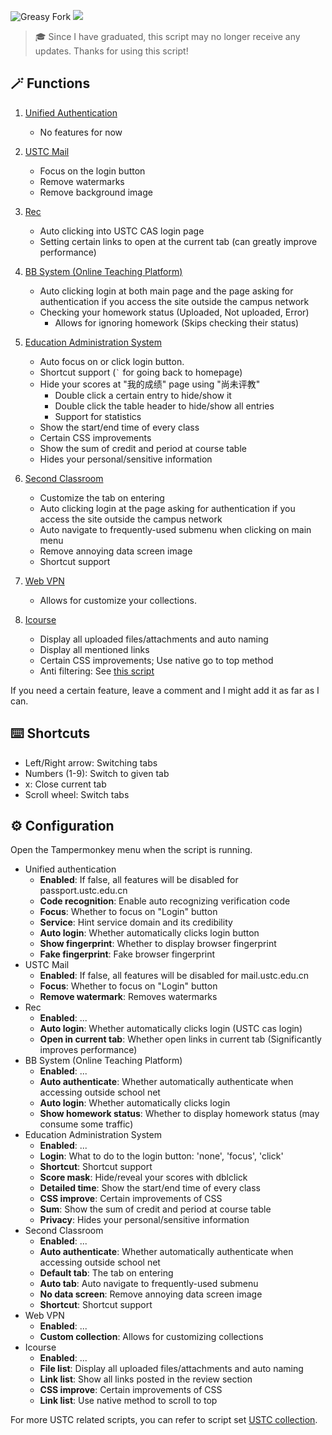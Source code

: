 ![Greasy Fork](https://img.shields.io/greasyfork/dt/453530) [![](https://img.shields.io/badge/Crazy%20Thur.-V%20me%2050-red?logo=kfc)](https://greasyfork.org/rails/active_storage/blobs/redirect/eyJfcmFpbHMiOnsibWVzc2FnZSI6IkJBaHBBaWZvIiwiZXhwIjpudWxsLCJwdXIiOiJibG9iX2lkIn19--10e04ed7ed56ae18d22cec6d675b34fd579cecab/wechat.jpeg?locale=zh-CN)

> 🎓 Since I have graduated, this script may no longer receive any updates. Thanks for using this script!

## 🪄 Functions

1. [Unified Authentication](https://id.ustc.edu.cn/)
    - No features for now

2. [USTC Mail](https://mail.ustc.edu.cn/)
    - Focus on the login button
    - Remove watermarks
    - Remove background image

3. [Rec](https://rec.ustc.edu.cn/)
    - Auto clicking into USTC CAS login page
    - Setting certain links to open at the current tab (can greatly improve performance)

4. [BB System (Online Teaching Platform)](https://www.bb.ustc.edu.cn/)
    - Auto clicking login at both main page and the page asking for authentication if you access the site outside the campus network
    - Checking your homework status (Uploaded, Not uploaded, Error)
        - Allows for ignoring homework (Skips checking their status)

5. [Education Administration System](https://jw.ustc.edu.cn)
    - Auto focus on or click login button.
    - Shortcut support (``` ` ``` for going back to homepage)
    - Hide your scores at "我的成绩" page using "尚未评教"
        - Double click a certain entry to hide/show it
        - Double click the table header to hide/show all entries
        - Support for statistics
    - Show the start/end time of every class
    - Certain CSS improvements
    - Show the sum of credit and period at course table
    - Hides your personal/sensitive information

6. [Second Classroom](https://young.ustc.edu.cn/login/)
    - Customize the tab on entering
    - Auto clicking login at the page asking for authentication if you access the site outside the campus network
    - Auto navigate to frequently-used submenu when clicking on main menu
    - Remove annoying data screen image
    - Shortcut support

7. [Web VPN](https://wvpn.ustc.edu.cn/)
    - Allows for customize your collections.

8. [Icourse](https://icourse.club/)
    - Display all uploaded files/attachments and auto naming
    - Display all mentioned links
    - Certain CSS improvements; Use native go to top method
    - Anti filtering: See [this script](https://greasyfork.org/scripts/494053)

If you need a certain feature, leave a comment and I might add it as far as I can.

## ⌨️ Shortcuts

- Left/Right arrow: Switching tabs
- Numbers (1-9): Switch to given tab
- x: Close current tab
- Scroll wheel: Switch tabs

## ⚙️ Configuration

Open the Tampermonkey menu when the script is running.

- Unified authentication
    - **Enabled**: If false, all features will be disabled for passport.ustc.edu.cn
    - **Code recognition**: Enable auto recognizing verification code
    - **Focus**: Whether to focus on "Login" button
    - **Service**: Hint service domain and its credibility
    - **Auto login**: Whether automatically clicks login button
    - **Show fingerprint**: Whether to display browser fingerprint
    - **Fake fingerprint**: Fake browser fingerprint
- USTC Mail
    - **Enabled**: If false, all features will be disabled for mail.ustc.edu.cn
    - **Focus**: Whether to focus on "Login" button
    - **Remove watermark**: Removes watermarks
- Rec
    - **Enabled**: ...
    - **Auto login**: Whether automatically clicks login (USTC cas login)
    - **Open in current tab**: Whether open links in current tab (Significantly improves performance)
- BB System (Online Teaching Platform)
    - **Enabled**: ...
    - **Auto authenticate**: Whether automatically authenticate when accessing outside school net
    - **Auto login**: Whether automatically clicks login
    - **Show homework status**: Whether to display homework status (may consume some traffic)
- Education Administration System
    - **Enabled**: ...
    - **Login**: What to do to the login button: 'none', 'focus', 'click'
    - **Shortcut**: Shortcut support
    - **Score mask**: Hide/reveal your scores with dblclick
    - **Detailed time**: Show the start/end time of every class
    - **CSS improve**: Certain improvements of CSS
    - **Sum**: Show the sum of credit and period at course table
    - **Privacy**: Hides your personal/sensitive information
- Second Classroom
    - **Enabled**: ...
    - **Auto authenticate**: Whether automatically authenticate when accessing outside school net
    - **Default tab**: The tab on entering
    - **Auto tab**: Auto navigate to frequently-used submenu
    - **No data screen**: Remove annoying data screen image
    - **Shortcut**: Shortcut support
- Web VPN
    - **Enabled**: ...
    - **Custom collection**: Allows for customizing collections
- Icourse
    - **Enabled**: ...
    - **File list**: Display all uploaded files/attachments and auto naming
    - **Link list**: Show all links posted in the review section
    - **CSS improve**: Certain improvements of CSS
    - **Link list**: Use native method to scroll to top

For more USTC related scripts, you can refer to script set [USTC collection](https://greasyfork.org/zh-CN/scripts?set=586574).
